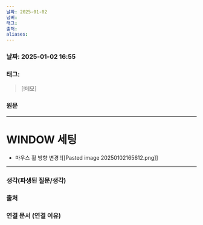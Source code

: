 ```yaml
---
날짜: 2025-01-02
넘버: 
태그: 
출처: 
aliases:
---
```

### 날짜:  2025-01-02 16:55

### 태그:  

>[!메모]
>

### 원문
---
# WINDOW 세팅
- 마우스 휠 방향 변경
![[Pasted image 20250102165612.png]]

---
### 생각(파생된 질문/생각)

### 출처

### 연결 문서 (연결 이유)
